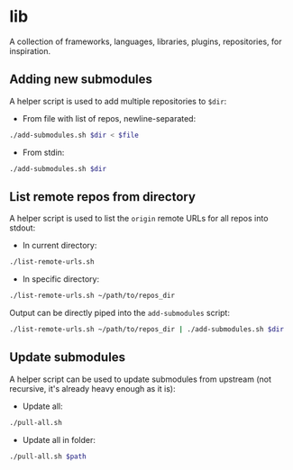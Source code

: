 # lib

A collection of frameworks, languages, libraries, plugins, repositories, for
inspiration.

## Adding new submodules

A helper script is used to add multiple repositories to `$dir`:

- From file with list of repos, newline-separated:

```sh
./add-submodules.sh $dir < $file
```

- From stdin:

```sh
./add-submodules.sh $dir
```

## List remote repos from directory

A helper script is used to list the `origin` remote URLs for all repos into
stdout:

- In current directory:

```sh
./list-remote-urls.sh
```

- In specific directory:

```sh
./list-remote-urls.sh ~/path/to/repos_dir
```

Output can be directly piped into the `add-submodules` script:

```sh
./list-remote-urls.sh ~/path/to/repos_dir | ./add-submodules.sh $dir
```

## Update submodules

A helper script can be used to update submodules from upstream (not recursive,
it's already heavy enough as it is):

- Update all:

```sh
./pull-all.sh
```

- Update all in folder:

```sh
./pull-all.sh $path
```

